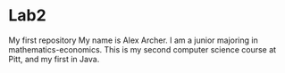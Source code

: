 # Lab2
My first repository
My name is Alex Archer. I am a junior majoring in mathematics-economics. This is my second computer science course at Pitt, and my first in Java.
